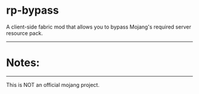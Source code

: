 # rp-bypass
A client-side fabric mod that allows you to bypass Mojang's required server resource pack.

---
# Notes:

---

This is NOT an official mojang project.
